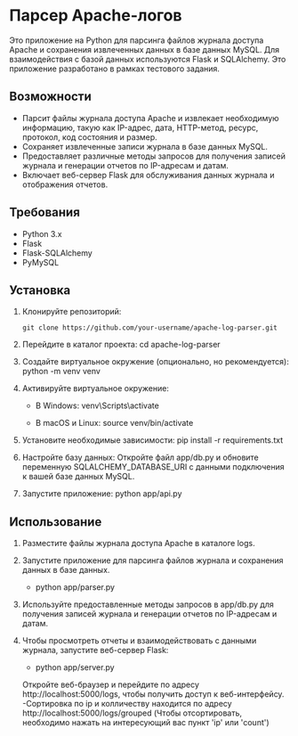 # Парсер Apache-логов

Это приложение на Python для парсинга файлов журнала доступа Apache и сохранения извлеченных данных в базе данных MySQL. Для взаимодействия с базой данных используются Flask и SQLAlchemy. Это приложение разработано в рамках тестового задания.

## Возможности

- Парсит файлы журнала доступа Apache и извлекает необходимую информацию, такую как IP-адрес, дата, HTTP-метод, ресурс, протокол, код состояния и размер.
- Сохраняет извлеченные записи журнала в базе данных MySQL.
- Предоставляет различные методы запросов для получения записей журнала и генерации отчетов по IP-адресам и датам.
- Включает веб-сервер Flask для обслуживания данных журнала и отображения отчетов.

## Требования

- Python 3.x
- Flask
- Flask-SQLAlchemy
- PyMySQL

## Установка

1. Клонируйте репозиторий:

   ```shell
   git clone https://github.com/your-username/apache-log-parser.git
   ```
   
2. Перейдите в каталог проекта:
   cd apache-log-parser

3. Создайте виртуальное окружение (опционально, но рекомендуется):
   python -m venv venv

4. Активируйте виртуальное окружение:
   - В Windows:
     venv\Scripts\activate

   - В macOS и Linux:
     source venv/bin/activate

5. Установите необходимые зависимости:
     pip install -r requirements.txt

6. Настройте базу данных:
    Откройте файл app/db.py и обновите переменную SQLALCHEMY_DATABASE_URI с данными подключения к вашей базе данных MySQL.

7. Запустите приложение:
    python app/api.py

## Использование

1. Разместите файлы журнала доступа Apache в каталоге logs.

2. Запустите приложение для парсинга файлов журнала и сохранения данных в базе данных.
   - python app/parser.py

3. Используйте предоставленные методы запросов в app/db.py для получения записей журнала и генерации отчетов по IP-адресам и датам.

4. Чтобы просмотреть отчеты и взаимодействовать с данными журнала, запустите веб-сервер Flask:
   - python app/server.py

   Откройте веб-браузер и перейдите по адресу http://localhost:5000/logs, чтобы получить доступ к веб-интерфейсу.
   -Сортировка по ip и колличеству находится по адресу http://localhost:5000/logs/grouped (Чтобы отсортировать, необходимо нажать на интересующий вас пункт 'ip' или 'count')
